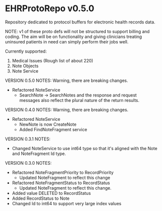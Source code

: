 # EHRProtoRepo v0.5.0

Repository dedicated to protocol buffers for electronic health records data.

NOTE: v1 of these proto defs will not be structured to support billing and coding. The aim will be on functionality and giving clinicians treating uninsured patients in need can simply perform their jobs well.

Currently supported:
1. Medical Issues (Rough list of about 220)
2. Note Objects
3. Note Service

VERSION 0.5.0 NOTES: Warning, there are breaking changes.
- Refactored NoteService
    - SearchNote -> SearchNotes and the response and request messages also reflect the plural nature of the return results.

VERSION 0.4.0 NOTES: Warning, there are breaking changes.
- Refactored NoteService
    - NewNote is now CreateNote
    - Added FindNoteFragment service

VERSION 0.3.1 NOTES:
- Changed NoteService to use int64 type so that it's aligned with the Note and NoteFragment Id type. 

VERSION 0.3.0 NOTES:
- Refactored NoteFragmentPriority to RecordPriority
    - Updated NoteFragment to reflect this change
- Refactored NoteFragmentStatus to RecordStatus
    - Updated NoteFragment to reflect this change.
- Added value DELETED to RecordStatus
- Added RecordStatus to Note
- Changed Id to int64 to support very large index values
